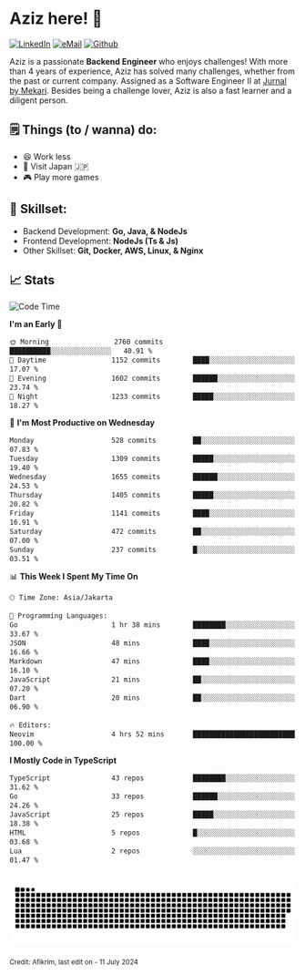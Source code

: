 # Aziz here! 👋

[![LinkedIn](https://img.shields.io/static/v1?message=afikrim&logo=linkedin&label=&color=0077B5&logoColor=white&labelColor=&style=for-the-badge)](https://www.linkedin.com/in/afikrim)
[![eMail](https://img.shields.io/static/v1?message=afikrim10@gmail.com&logo=gmail&label=&color=D14836&logoColor=white&labelColor=&style=for-the-badge)](mailto:afikrim10@gmail.com)
[![Github](https://komarev.com/ghpvc/?username=afikrim&label=Visitors&style=for-the-badge)](https://www.github.com/afikrim)

<!--Introduction-->
Aziz is a passionate **Backend Engineer** who enjoys challenges! With more than 4 years of experience, Aziz has solved many challenges, whether from the past or current company. Assigned as a Software Engineer II at [Jurnal by Mekari](https://jurnal.id). Besides being a challenge lover, Aziz is also a fast learner and a diligent person.

<!--Things TODO-->
## 🗒️ Things (to / wanna) do:

- 😆 Work less
- 🚀 Visit Japan 🇯🇵
- 🎮 Play more games

<!--Skillset-->
## 🏅 Skillset:

- Backend Development: **Go, Java, & NodeJs**
- Frontend Development: **NodeJs (Ts & Js)**
- Other Skillset: **Git, Docker, AWS, Linux, & Nginx**

## 📈 Stats  

<!--START_SECTION:waka-->
![Code Time](http://img.shields.io/badge/Code%20Time-2%2C038%20hrs%2013%20mins-blue)

**I'm an Early 🐤** 

```text
🌞 Morning                2760 commits        ██████████░░░░░░░░░░░░░░░   40.91 % 
🌆 Daytime                1152 commits        ████░░░░░░░░░░░░░░░░░░░░░   17.07 % 
🌃 Evening                1602 commits        ██████░░░░░░░░░░░░░░░░░░░   23.74 % 
🌙 Night                  1233 commits        █████░░░░░░░░░░░░░░░░░░░░   18.27 % 
```
📅 **I'm Most Productive on Wednesday** 

```text
Monday                   528 commits         ██░░░░░░░░░░░░░░░░░░░░░░░   07.83 % 
Tuesday                  1309 commits        █████░░░░░░░░░░░░░░░░░░░░   19.40 % 
Wednesday                1655 commits        ██████░░░░░░░░░░░░░░░░░░░   24.53 % 
Thursday                 1405 commits        █████░░░░░░░░░░░░░░░░░░░░   20.82 % 
Friday                   1141 commits        ████░░░░░░░░░░░░░░░░░░░░░   16.91 % 
Saturday                 472 commits         ██░░░░░░░░░░░░░░░░░░░░░░░   07.00 % 
Sunday                   237 commits         █░░░░░░░░░░░░░░░░░░░░░░░░   03.51 % 
```


📊 **This Week I Spent My Time On** 

```text
🕑︎ Time Zone: Asia/Jakarta

💬 Programming Languages: 
Go                       1 hr 38 mins        ████████░░░░░░░░░░░░░░░░░   33.67 % 
JSON                     48 mins             ████░░░░░░░░░░░░░░░░░░░░░   16.66 % 
Markdown                 47 mins             ████░░░░░░░░░░░░░░░░░░░░░   16.10 % 
JavaScript               21 mins             ██░░░░░░░░░░░░░░░░░░░░░░░   07.20 % 
Dart                     20 mins             ██░░░░░░░░░░░░░░░░░░░░░░░   06.90 % 

🔥 Editors: 
Neovim                   4 hrs 52 mins       █████████████████████████   100.00 % 
```

**I Mostly Code in TypeScript** 

```text
TypeScript               43 repos            ████████░░░░░░░░░░░░░░░░░   31.62 % 
Go                       33 repos            ██████░░░░░░░░░░░░░░░░░░░   24.26 % 
JavaScript               25 repos            █████░░░░░░░░░░░░░░░░░░░░   18.38 % 
HTML                     5 repos             █░░░░░░░░░░░░░░░░░░░░░░░░   03.68 % 
Lua                      2 repos             ░░░░░░░░░░░░░░░░░░░░░░░░░   01.47 % 
```




<!--END_SECTION:waka-->


<br clear="both">

<div align="center">
  <img src="https://raw.githubusercontent.com/afikrim/afikrim/output/snake.svg" alt="Snake animation" />
</div>


<sub>Credit: Afikrim, last edit on - 11 July 2024</sub>
